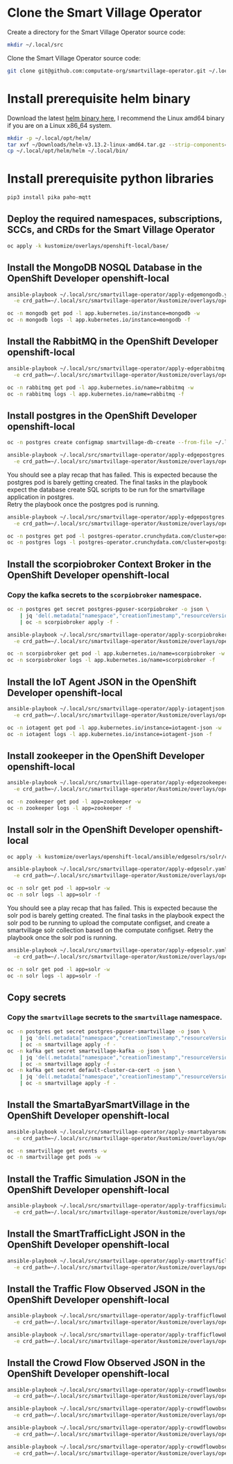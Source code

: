 
# Clone the Smart Village Operator

Create a directory for the Smart Village Operator source code: 


```bash
mkdir ~/.local/src
```

Clone the Smart Village Operator source code: 

```bash
git clone git@github.com:computate-org/smartvillage-operator.git ~/.local/src/smartvillage-operator
```

# Install prerequisite helm binary

Download the latest [helm binary here](https://github.com/helm/helm/releases), I recommend the Linux amd64 binary if you are on a Linux x86_64 system. 

```bash
mkdir -p ~/.local/opt/helm/
tar xvf ~/Downloads/helm-v3.13.2-linux-amd64.tar.gz --strip-components=1 -C ~/.local/opt/helm/
cp ~/.local/opt/helm/helm ~/.local/bin/
```

# Install prerequisite python libraries

```bash
pip3 install pika paho-mqtt
```

## Deploy the required namespaces, subscriptions, SCCs, and CRDs for the Smart Village Operator

```bash
oc apply -k kustomize/overlays/openshift-local/base/
```

## Install the MongoDB NOSQL Database in the OpenShift Developer openshift-local

```bash
ansible-playbook ~/.local/src/smartvillage-operator/apply-edgemongodb.yaml \
  -e crd_path=~/.local/src/smartvillage-operator/kustomize/overlays/openshift-local/ansible/edgemongodbs/mongodb/edgemongodb.yaml

oc -n mongodb get pod -l app.kubernetes.io/instance=mongodb -w
oc -n mongodb logs -l app.kubernetes.io/instance=mongodb -f
```

## Install the RabbitMQ in the OpenShift Developer openshift-local

```bash
ansible-playbook ~/.local/src/smartvillage-operator/apply-edgerabbitmq.yaml \
  -e crd_path=~/.local/src/smartvillage-operator/kustomize/overlays/openshift-local/ansible/edgerabbitmqs/rabbitmq/edgerabbitmq.yaml

oc -n rabbitmq get pod -l app.kubernetes.io/name=rabbitmq -w
oc -n rabbitmq logs -l app.kubernetes.io/name=rabbitmq -f
```

## Install postgres in the OpenShift Developer openshift-local

```bash
oc -n postgres create configmap smartvillage-db-create --from-file ~/.local/src/smartabyar-smartvillage/src/main/resources/sql/db-create.sql

ansible-playbook ~/.local/src/smartvillage-operator/apply-edgepostgres.yaml \
  -e crd_path=~/.local/src/smartvillage-operator/kustomize/overlays/openshift-local/ansible/edgepostgress/postgres/edgepostgres.yaml
```

You should see a play recap that has failed. 
This is expected because the postgres pod is barely getting created. 
The final tasks in the playbook expect the database create SQL scripts to be run for the smartvillage application in postgres.  
Retry the playbook once the postgres pod is running. 

```bash
ansible-playbook ~/.local/src/smartvillage-operator/apply-edgepostgres.yaml \
  -e crd_path=~/.local/src/smartvillage-operator/kustomize/overlays/openshift-local/ansible/edgepostgress/postgres/edgepostgres.yaml

oc -n postgres get pod -l postgres-operator.crunchydata.com/cluster=postgres -w
oc -n postgres logs -l postgres-operator.crunchydata.com/cluster=postgres -f
```

## Install the scorpiobroker Context Broker in the OpenShift Developer openshift-local

### Copy the kafka secrets to the `scorpiobroker` namespace. 

```bash
oc -n postgres get secret postgres-pguser-scorpiobroker -o json \
    | jq 'del(.metadata["namespace","creationTimestamp","resourceVersion","selfLink","uid","ownerReferences"])' \
    | oc -n scorpiobroker apply -f -
```

```bash
ansible-playbook ~/.local/src/smartvillage-operator/apply-scorpiobroker.yaml \
  -e crd_path=~/.local/src/smartvillage-operator/kustomize/overlays/openshift-local/ansible/scorpiobrokers/scorpiobroker/scorpiobroker.yaml

oc -n scorpiobroker get pod -l app.kubernetes.io/name=scorpiobroker -w
oc -n scorpiobroker logs -l app.kubernetes.io/name=scorpiobroker -f
```

## Install the IoT Agent JSON in the OpenShift Developer openshift-local

```bash
ansible-playbook ~/.local/src/smartvillage-operator/apply-iotagentjson.yaml \
  -e crd_path=~/.local/src/smartvillage-operator/kustomize/overlays/openshift-local/ansible/iotagentjsons/iotagent-json/iotagentjson.yaml

oc -n iotagent get pod -l app.kubernetes.io/instance=iotagent-json -w
oc -n iotagent logs -l app.kubernetes.io/instance=iotagent-json -f
```

## Install zookeeper in the OpenShift Developer openshift-local

```bash
ansible-playbook ~/.local/src/smartvillage-operator/apply-edgezookeeper.yaml \
  -e crd_path=~/.local/src/smartvillage-operator/kustomize/overlays/openshift-local/ansible/edgezookeepers/default/edgezookeeper.yaml

oc -n zookeeper get pod -l app=zookeeper -w
oc -n zookeeper logs -l app=zookeeper -f
```

## Install solr in the OpenShift Developer openshift-local

```bash
oc apply -k kustomize/overlays/openshift-local/ansible/edgesolrs/solr/configmaps/

ansible-playbook ~/.local/src/smartvillage-operator/apply-edgesolr.yaml \
  -e crd_path=~/.local/src/smartvillage-operator/kustomize/overlays/openshift-local/ansible/edgesolrs/solr/edgesolrs/solr/edgesolr.yaml

oc -n solr get pod -l app=solr -w
oc -n solr logs -l app=solr -f
```

You should see a play recap that has failed. 
This is expected because the solr pod is barely getting created. 
The final tasks in the playbook expect the solr pod to be running to upload the computate configset, and create a smartvillage solr collection based on the computate configset. 
Retry the playbook once the solr pod is running. 

```bash
ansible-playbook ~/.local/src/smartvillage-operator/apply-edgesolr.yaml \
  -e crd_path=~/.local/src/smartvillage-operator/kustomize/overlays/openshift-local/ansible/edgesolrs/solr/edgesolrs/solr/edgesolr.yaml

oc -n solr get pod -l app=solr -w
oc -n solr logs -l app=solr -f
```

## Copy secrets

### Copy the `smartvillage` secrets to the `smartvillage` namespace. 

```bash
oc -n postgres get secret postgres-pguser-smartvillage -o json \
    | jq 'del(.metadata["namespace","creationTimestamp","resourceVersion","selfLink","uid","ownerReferences"])' \
    | oc -n smartvillage apply -f -
oc -n kafka get secret smartvillage-kafka -o json \
    | jq 'del(.metadata["namespace","creationTimestamp","resourceVersion","selfLink","uid","ownerReferences"])' \
    | oc -n smartvillage apply -f -
oc -n kafka get secret default-cluster-ca-cert -o json \
    | jq 'del(.metadata["namespace","creationTimestamp","resourceVersion","selfLink","uid","ownerReferences"])' \
    | oc -n smartvillage apply -f -
```

## Install the SmartaByarSmartVillage in the OpenShift Developer openshift-local

```bash
ansible-playbook ~/.local/src/smartvillage-operator/apply-smartabyarsmartvillage.yaml \
  -e crd_path=~/.local/src/smartvillage-operator/kustomize/overlays/openshift-local/ansible/smartabyarsmartvillages/smartvillage/smartabyarsmartvillage.yaml

oc -n smartvillage get events -w
oc -n smartvillage get pods -w
```

## Install the Traffic Simulation JSON in the OpenShift Developer openshift-local

```bash
ansible-playbook ~/.local/src/smartvillage-operator/apply-trafficsimulation.yaml -e enable_dev_nodeports=true \
  -e crd_path=~/.local/src/smartvillage-operator/kustomize/overlays/openshift-local/ansible/trafficsimulations/veberod-intersection-1/trafficsimulation.yaml
```

## Install the SmartTrafficLight JSON in the OpenShift Developer openshift-local

```bash
ansible-playbook ~/.local/src/smartvillage-operator/apply-smarttrafficlight.yaml -e enable_dev_nodeports=true \
  -e crd_path=~/.local/src/smartvillage-operator/kustomize/overlays/openshift-local/ansible/smarttrafficlights/veberod-intersection-1/smarttrafficlight.yaml
```

## Install the Traffic Flow Observed JSON in the OpenShift Developer openshift-local

```bash
ansible-playbook ~/.local/src/smartvillage-operator/apply-trafficflowobserved.yaml -e enable_dev_nodeports=true \
  -e crd_path=~/.local/src/smartvillage-operator/kustomize/overlays/openshift-local/ansible/trafficflowobserveds/sweden-veberod-1-lakaregatan-ne/trafficflowobserved.yaml
```

```bash
ansible-playbook ~/.local/src/smartvillage-operator/apply-trafficflowobserved.yaml -e enable_dev_nodeports=true \
  -e crd_path=~/.local/src/smartvillage-operator/kustomize/overlays/openshift-local/ansible/trafficflowobserveds/sweden-veberod-1-sjobovagen-se/trafficflowobserved.yaml
```

## Install the Crowd Flow Observed JSON in the OpenShift Developer openshift-local

```bash
ansible-playbook ~/.local/src/smartvillage-operator/apply-crowdflowobserved.yaml -e enable_dev_nodeports=true \
  -e crd_path=~/.local/src/smartvillage-operator/kustomize/overlays/openshift-local/ansible/crowdflowobserveds/sweden-veberod-1-sjobovagen-se-dorrodsvagen-sw/crowdflowobserved.yaml
```

```bash
ansible-playbook ~/.local/src/smartvillage-operator/apply-crowdflowobserved.yaml -e enable_dev_nodeports=true \
  -e crd_path=~/.local/src/smartvillage-operator/kustomize/overlays/openshift-local/ansible/crowdflowobserveds/sweden-veberod-1-dorrodsvagen-ne-sjobovagen-se/crowdflowobserved.yaml
```

```bash
ansible-playbook ~/.local/src/smartvillage-operator/apply-crowdflowobserved.yaml -e enable_dev_nodeports=true \
  -e crd_path=~/.local/src/smartvillage-operator/kustomize/overlays/openshift-local/ansible/crowdflowobserveds/sweden-veberod-1-sjobovagen-nw-lakaregatan-ne/crowdflowobserved.yaml
```

```bash
ansible-playbook ~/.local/src/smartvillage-operator/apply-crowdflowobserved.yaml -e enable_dev_nodeports=true \
  -e crd_path=~/.local/src/smartvillage-operator/kustomize/overlays/openshift-local/ansible/crowdflowobserveds/sweden-veberod-1-lakaregatan-sw-sjobovagen-nw/crowdflowobserved.yaml
```

